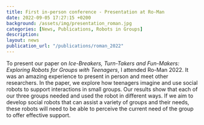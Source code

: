 ```yaml
---
title: First in-person conference - Presentation at Ro-Man
date: 2022-09-05 17:27:15 +0200
background: /assets/img/presentation_roman.jpg
categories: [News, Publications, Robots in Groups]
description: 
layout: news
publication_url: "/publications/roman_2022"
---
```


To present our paper on <i>Ice-Breakers, Turn-Takers and Fun-Makers: Exploring Robots for Groups with Teenagers</i>, I attended Ro-Man 2022. It was an amazing experience to present in person and meet other researchers. 
In the paper, we explore how teenagers imagine and use social robots to support interactions in small groups. Our results show that each of our three groups needed and used the robot in different ways. 
If we aim to develop social robots that can assist a variety of groups and their needs, these robots will need to be able to perceive the current need of the group to offer effective support. 
